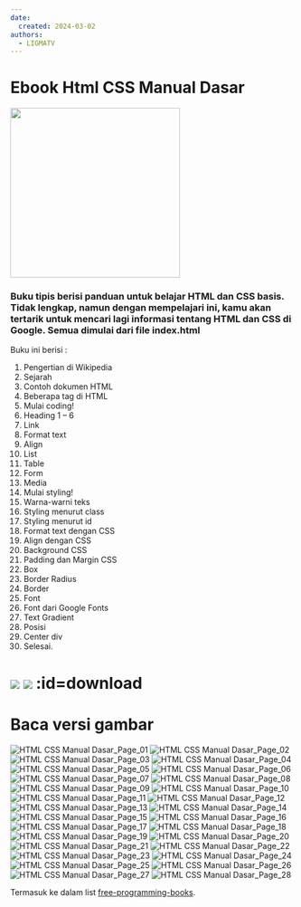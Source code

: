 ```yaml
---
date:
  created: 2024-03-02
authors:
  - LIGMATV
---
```


# Ebook Html CSS Manual Dasar

[<img src="https://github.com/LIGMATV/LIGMATV/assets/143163098/9fab0073-c020-4b02-a146-9e5bbae2661a" width="300">](https://diybookcovers.com/3Dmockups/)

### Buku tipis berisi panduan untuk belajar HTML dan CSS basis. Tidak lengkap, namun dengan mempelajari ini, kamu akan tertarik untuk mencari lagi informasi tentang HTML dan CSS di Google. Semua dimulai dari file index.html
<!-- more -->

Buku ini berisi :
1. Pengertian di Wikipedia  
2. Sejarah  
3. Contoh dokumen HTML  
4. Beberapa tag di HTML  
5. Mulai coding!  
6. Heading 1 – 6  
7. Link  
8. Format text  
9. Align  
10. List  
11. Table  
12. Form  
13. Media  
14. Mulai styling!  
15. Warna-warni teks  
16. Styling menurut class  
17. Styling menurut id  
18. Format text dengan CSS  
19. Align dengan CSS  
20. Background CSS  
21. Padding dan Margin CSS  
22. Box  
23. Border Radius  
24. Border  
25. Font  
26. Font dari Google Fonts  
27. Text Gradient  
28. Posisi  
29. Center div  
30. Selesai.  

# [![](https://img.shields.io/badge/Download%20PDF-07bbbc?style=for-the-badge)](https://github.com/LIGMATV/LIGMATV/files/14471485/HTML.CSS.Manual.Dasar.pdf) [![](https://img.shields.io/badge/Download%20DOCX-07bbbc?style=for-the-badge)](https://github.com/LIGMATV/LIGMATV/files/14471495/HTML.CSS.Manual.Dasar.docx) :id=download

# Baca versi gambar

![HTML CSS Manual Dasar_Page_01](https://github.com/LIGMATV/LIGMATV/assets/143163098/c53df00f-5597-4197-84e6-295d49704f04)
![HTML CSS Manual Dasar_Page_02](https://github.com/LIGMATV/LIGMATV/assets/143163098/2ead374a-a598-4d4e-8c70-3a44317ab9ea)
![HTML CSS Manual Dasar_Page_03](https://github.com/LIGMATV/LIGMATV/assets/143163098/ab678361-b85a-4fd6-a4b7-03ed474e238a)
![HTML CSS Manual Dasar_Page_04](https://github.com/LIGMATV/LIGMATV/assets/143163098/d0500355-d702-49a0-bb7b-4a0de59d691d)
![HTML CSS Manual Dasar_Page_05](https://github.com/LIGMATV/LIGMATV/assets/143163098/b9942749-7b51-41dd-9589-c40230328c17)
![HTML CSS Manual Dasar_Page_06](https://github.com/LIGMATV/LIGMATV/assets/143163098/60c3bc5f-79b8-4461-b699-8d03524dbfb8)
![HTML CSS Manual Dasar_Page_07](https://github.com/LIGMATV/LIGMATV/assets/143163098/2a8fd2cd-c152-4f32-bb45-d7d7b59b73a0)
![HTML CSS Manual Dasar_Page_08](https://github.com/LIGMATV/LIGMATV/assets/143163098/b938ae8a-8b02-4e26-adde-c3469e2d767a)
![HTML CSS Manual Dasar_Page_09](https://github.com/LIGMATV/LIGMATV/assets/143163098/f85c8e47-01a1-4c0d-9f2f-f7b4f590db33)
![HTML CSS Manual Dasar_Page_10](https://github.com/LIGMATV/LIGMATV/assets/143163098/4325e61f-6e09-461e-97eb-48d0add5c369)
![HTML CSS Manual Dasar_Page_11](https://github.com/LIGMATV/LIGMATV/assets/143163098/b2e897bd-5e8e-4e89-8484-96e843bcba48)
![HTML CSS Manual Dasar_Page_12](https://github.com/LIGMATV/LIGMATV/assets/143163098/75260fca-6970-4f4b-8389-0d2825ea6acf)
![HTML CSS Manual Dasar_Page_13](https://github.com/LIGMATV/LIGMATV/assets/143163098/78cbd9b4-d875-4cea-9bdb-371410cd352b)
![HTML CSS Manual Dasar_Page_14](https://github.com/LIGMATV/LIGMATV/assets/143163098/ad0897f5-f34b-4854-8ebd-fc2931a8fe79)
![HTML CSS Manual Dasar_Page_15](https://github.com/LIGMATV/LIGMATV/assets/143163098/e3faff08-36e3-4343-a2bd-18127d3d858d)
![HTML CSS Manual Dasar_Page_16](https://github.com/LIGMATV/LIGMATV/assets/143163098/09d86262-8d0a-4b6b-9d8b-523185043941)
![HTML CSS Manual Dasar_Page_17](https://github.com/LIGMATV/LIGMATV/assets/143163098/9b511b81-4d99-464d-9f98-83fffa6645ad)
![HTML CSS Manual Dasar_Page_18](https://github.com/LIGMATV/LIGMATV/assets/143163098/ec805ea6-58d0-401b-a511-a7ee72707a0f)
![HTML CSS Manual Dasar_Page_19](https://github.com/LIGMATV/LIGMATV/assets/143163098/f8118899-e1b6-4201-ac5f-9bb4a008ab4c)
![HTML CSS Manual Dasar_Page_20](https://github.com/LIGMATV/LIGMATV/assets/143163098/d776d328-934a-4d38-9e8c-daaa141e59b5)
![HTML CSS Manual Dasar_Page_21](https://github.com/LIGMATV/LIGMATV/assets/143163098/1788df71-584d-4a83-b26c-33727190f637)
![HTML CSS Manual Dasar_Page_22](https://github.com/LIGMATV/LIGMATV/assets/143163098/85976f3b-304e-436e-ae44-8c8bf5a00def)
![HTML CSS Manual Dasar_Page_23](https://github.com/LIGMATV/LIGMATV/assets/143163098/a2e599fd-a8e3-486a-bca7-06e8479b3cf0)
![HTML CSS Manual Dasar_Page_24](https://github.com/LIGMATV/LIGMATV/assets/143163098/97f187ee-5ab9-4097-9d49-200ba70b153e)
![HTML CSS Manual Dasar_Page_25](https://github.com/LIGMATV/LIGMATV/assets/143163098/1bc061fd-d9ef-480d-92c1-d61aa24a4c09)
![HTML CSS Manual Dasar_Page_26](https://github.com/LIGMATV/LIGMATV/assets/143163098/1b1d7b8b-1794-4ace-ba07-a888d1a5c624)
![HTML CSS Manual Dasar_Page_27](https://github.com/LIGMATV/LIGMATV/assets/143163098/ce75567c-0c09-468d-a60d-fc08f9d480e2)
![HTML CSS Manual Dasar_Page_28](https://github.com/LIGMATV/LIGMATV/assets/143163098/ce41d7a1-f63b-4ab8-993a-712b5b75ac29)

Termasuk ke dalam list [free-programming-books](https://github.com/EbookFoundation/free-programming-books/blob/main/books/free-programming-books-id.md#html-and-css).

[date-created]: 2024/03/02